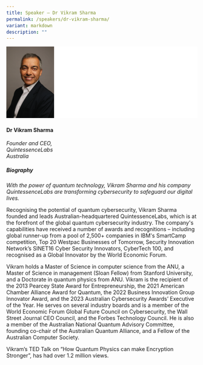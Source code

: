 ```yaml
---
title: Speaker – Dr Vikram Sharma
permalink: /speakers/dr-vikram-sharma/
variant: markdown
description: ""
---
```

![](/images/2025%20speakers/Dr_Vikram_Sharma.png)
#### **Dr Vikram Sharma**

*Founder and CEO, <br> QuintessenceLabs<br>Australia*

##### **Biography**
*With the power of quantum technology, Vikram Sharma and his company QuintessenceLabs are transforming cybersecurity to safeguard our digital lives.*

Recognising the potential of quantum cybersecurity, Vikram Sharma founded and leads Australian-headquartered QuintessenceLabs, which is at the forefront of the global quantum cybersecurity industry. The company's capabilities have received a number of awards and recognitions – including global runner-up from a pool of 2,500+ companies in IBM's SmartCamp competition, Top 20 Westpac Businesses of Tomorrow, Security Innovation Network’s SINET16 Cyber Security Innovators, CyberTech 100, and recognised as a Global Innovator by the World Economic Forum.

Vikram holds a Master of Science in computer science from the ANU, a Master of Science in management (Sloan Fellow) from Stanford University, and a Doctorate in quantum physics from ANU. Vikram is the recipient of the 2013 Pearcey State Award for Entrepreneurship, the 2021 American Chamber Alliance Award for Quantum, the 2022 Business Innovation Group Innovator Award, and the 2023 Australian Cybersecurity Awards’ Executive of the Year. He serves on several industry boards and is a member of the World Economic Forum Global Future Council on Cybersecurity, the Wall Street Journal CEO Council, and the Forbes Technology Council. He is also a member of the Australian National Quantum Advisory Committee, founding co-chair of the Australian Quantum Alliance, and a Fellow of the Australian Computer Society.

Vikram’s TED Talk on “How Quantum Physics can make Encryption Stronger”, has had over 1.2 million views.